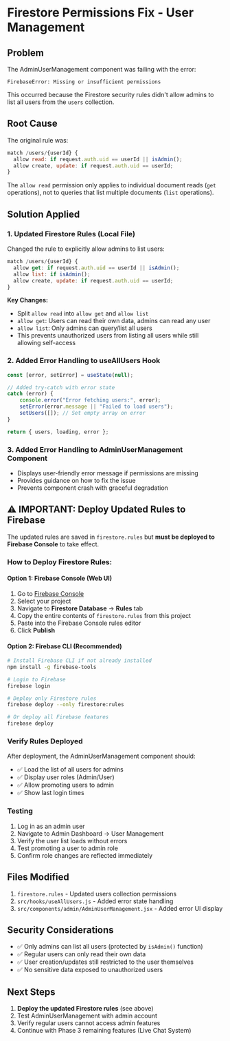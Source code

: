 # Firestore Permissions Fix - User Management

## Problem
The AdminUserManagement component was failing with the error:
```
FirebaseError: Missing or insufficient permissions
```

This occurred because the Firestore security rules didn't allow admins to list all users from the `users` collection.

## Root Cause
The original rule was:
```javascript
match /users/{userId} {
  allow read: if request.auth.uid == userId || isAdmin();
  allow create, update: if request.auth.uid == userId;
}
```

The `allow read` permission only applies to individual document reads (`get` operations), not to queries that list multiple documents (`list` operations).

## Solution Applied

### 1. Updated Firestore Rules (Local File)
Changed the rule to explicitly allow admins to list users:
```javascript
match /users/{userId} {
  allow get: if request.auth.uid == userId || isAdmin();
  allow list: if isAdmin();
  allow create, update: if request.auth.uid == userId;
}
```

**Key Changes:**
- Split `allow read` into `allow get` and `allow list`
- `allow get`: Users can read their own data, admins can read any user
- `allow list`: Only admins can query/list all users
- This prevents unauthorized users from listing all users while still allowing self-access

### 2. Added Error Handling to useAllUsers Hook
```javascript
const [error, setError] = useState(null);

// Added try-catch with error state
catch (error) {
    console.error("Error fetching users:", error);
    setError(error.message || "Failed to load users");
    setUsers([]); // Set empty array on error
}

return { users, loading, error };
```

### 3. Added Error Handling to AdminUserManagement Component
- Displays user-friendly error message if permissions are missing
- Provides guidance on how to fix the issue
- Prevents component crash with graceful degradation

## ⚠️ IMPORTANT: Deploy Updated Rules to Firebase

The updated rules are saved in `firestore.rules` but **must be deployed to Firebase Console** to take effect.

### How to Deploy Firestore Rules:

#### Option 1: Firebase Console (Web UI)
1. Go to [Firebase Console](https://console.firebase.google.com)
2. Select your project
3. Navigate to **Firestore Database** → **Rules** tab
4. Copy the entire contents of `firestore.rules` from this project
5. Paste into the Firebase Console rules editor
6. Click **Publish**

#### Option 2: Firebase CLI (Recommended)
```bash
# Install Firebase CLI if not already installed
npm install -g firebase-tools

# Login to Firebase
firebase login

# Deploy only Firestore rules
firebase deploy --only firestore:rules

# Or deploy all Firebase features
firebase deploy
```

### Verify Rules Deployed
After deployment, the AdminUserManagement component should:
- ✅ Load the list of all users for admins
- ✅ Display user roles (Admin/User)
- ✅ Allow promoting users to admin
- ✅ Show last login times

### Testing
1. Log in as an admin user
2. Navigate to Admin Dashboard → User Management
3. Verify the user list loads without errors
4. Test promoting a user to admin role
5. Confirm role changes are reflected immediately

## Files Modified
1. `firestore.rules` - Updated users collection permissions
2. `src/hooks/useAllUsers.js` - Added error state handling
3. `src/components/admin/AdminUserManagement.jsx` - Added error UI display

## Security Considerations
- ✅ Only admins can list all users (protected by `isAdmin()` function)
- ✅ Regular users can only read their own data
- ✅ User creation/updates still restricted to the user themselves
- ✅ No sensitive data exposed to unauthorized users

## Next Steps
1. **Deploy the updated Firestore rules** (see above)
2. Test AdminUserManagement with admin account
3. Verify regular users cannot access admin features
4. Continue with Phase 3 remaining features (Live Chat System)
